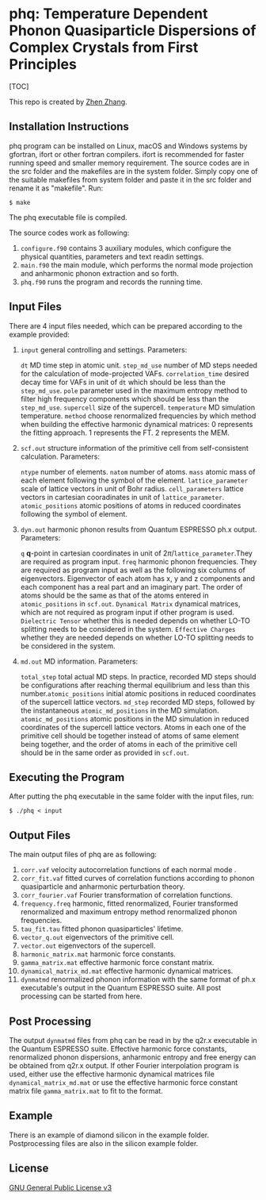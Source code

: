 # phq: Temperature Dependent Phonon Quasiparticle Dispersions of Complex Crystals from First Principles

[TOC]

This repo is created by [Zhen Zhang](mailto:zhenzhang305@hotmail.com).

## Installation Instructions

phq program can be installed on Linux, macOS and Windows systems by gfortran, ifort or other fortran compilers. ifort is recommended for faster running speed and smaller memory requirement. The source codes are in the src folder and the makefiles are in the system folder. Simply copy one of the suitable makefiles from system folder and paste it in the src folder and rename it as "makefile". Run:

```shell
$ make
```

The phq executable file is compiled. 

The source codes work as following:

1. `configure.f90` contains 3 auxiliary modules, which configure the physical quantities, parameters and text readin settings.
2. `main.f90` the main module, which performs the normal mode projection and anharmonic phonon extraction and so forth.
3. `phq.f90`  runs the program and records the running time.

## Input Files

There are 4 input files needed, which can be prepared according to the example provided:

1. `input` general controlling and settings. Parameters:

   `dt` MD time step in atomic unit.  `step_md_use` number of MD steps needed for the calculation of mode-projected VAFs. `correlation_time` desired decay time for VAFs in unit of `dt` which should be less than the `step_md_use`. `pole` parameter used in the maximum entropy method to filter high frequency components which should be less than the ``step_md_use``. `supercell` size of the supercell. `temperature` MD simulation temperature. `method` choose renormalized frequencies by which method when building the effective harmonic dynamical matrices: 0 represents the fitting approach. 1 represents the FT.  2 represents the MEM.

2. `scf.out` structure information of the primitive cell from self-consistent calculation. Parameters:

   `ntype` number of elements.  `natom` number of atoms. `mass` atomic mass of each element following the symbol of the element. `lattice_parameter` scale of lattice vectors in unit of Bohr radius. `cell_parameters` lattice vectors in cartesian cooradinates in unit of `lattice_parameter`. `atomic_positions` atomic positions of atoms in reduced coordinates following the symbol of element.

3. `dyn.out` harmonic phonon results from Quantum ESPRESSO ph.x output. Parameters:

   `q` **q**-point in cartesian coordinates in unit of 2$\pi$/`lattice_parameter`.They are required as program input. `freq` harmonic phonon frequencies. They are required as program input as well as the following six columns of eigenvectors. Eigenvector of each atom has x, y and z components and each component has a real part and an imaginary part. The order of atoms should be the same as that of the atoms entered in `atomic_positions` in `scf.out`. `Dynamical Matrix` dynamical matrices, which are not required as program input if other program is used. `Dielectric Tensor` whether this is needed depends on whether LO-TO splitting needs to be considered in the system. `Effective Charges` whether they are needed depends on whether LO-TO splitting needs to be considered in the system.  

4. `md.out` MD information. Parameters:

   `total_step` total actual MD steps. In practice, recorded MD steps should be configurations after reaching thermal equilibrium and less than this number.`atomic_positions` initial atomic positions in reduced coordinates of the supercell lattice vectors. `md_step` recorded MD steps, followed by the instantaneous `atomic_md_positions` in the MD simulation. `atomic_md_positions` atomic positions in the MD simulation in reduced coordinates of the supercell lattice vectors. Atoms in each one of the primitive cell should be together instead of atoms of same element being together, and the order of atoms in each of the primitive cell should be in the same order as provided in `scf.out`.

## Executing the Program

After putting the phq executable in the same folder with the input files, run:

```shell
$ ./phq < input
```

## Output Files

The main output files of phq are as following:

1. `corr.vaf` velocity autocorrelation functions of each normal mode .
2. `corr_fit.vaf` fitted curves of correlation functions according to phonon quasiparticle and anharmonic perturbation theory.
3. `corr_fourier.vaf` Fourier transformation of correlation functions.
4. `frequency.freq` harmonic, fitted renormalized, Fourier transformed renormalized and maximum entropy method renormalized phonon frequencies.
5. `tau_fit.tau` fitted phonon quasiparticles' lifetime.
6. `vector_q.out` eigenvectors of the primitive cell.
7. `vector.out` eigenvectors of the supercell.
8. `harmonic_matrix.mat` harmonic force constants.
9. `gamma_matrix.mat` effective harmonic force constant matrix.
10. `dynamical_matrix_md.mat` effective harmonic dynamical matrices.
11. `dynmatmd` renormalized phonon information with the same format of ph.x executable's output in the Quantum ESPRESSO suite. All post processing can be started from here.

## Post Processing

The output `dynmatmd` files from phq can be read in by the q2r.x executable in the Quantum ESPRESSO suite. Effective harmonic force constants, renormalized phonon dispersions, anharmonic entropy and free energy can be obtained from q2r.x output. If other Fourier interpolation program is used, either use the effective harmonic dynamical matrices file `dynamical_matrix_md.mat` or use the effective harmonic force constant matrix file `gamma_matrix.mat` to fit to the format.

## Example

There is an example of diamond silicon in the example folder. Postprocessing files are also in the silicon example folder.

## License

[GNU General Public License v3](./LICENSE.txt)

